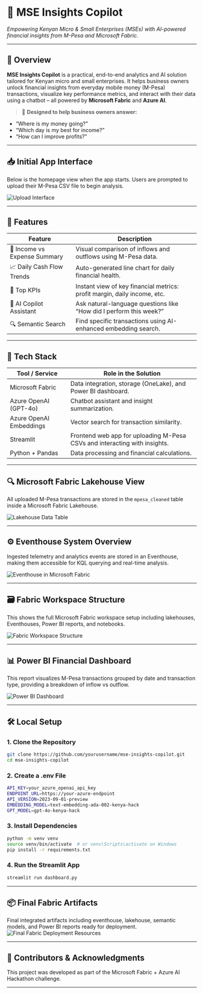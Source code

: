 
# 🧠 MSE Insights Copilot
*Empowering Kenyan Micro & Small Enterprises (MSEs) with AI-powered financial insights from M-Pesa and Microsoft Fabric.*

---

## 🚀 Overview
**MSE Insights Copilot** is a practical, end-to-end analytics and AI solution tailored for Kenyan micro and small enterprises. It helps business owners unlock financial insights from everyday mobile money (M-Pesa) transactions, visualize key performance metrics, and interact with their data using a chatbot – all powered by **Microsoft Fabric** and **Azure AI**.

> 💼 **Designed to help business owners answer:**
- “Where is my money going?”
- “Which day is my best for income?”
- “How can I improve profits?”

---

## 📥 Initial App Interface
Below is the homepage view when the app starts. Users are prompted to upload their M-Pesa CSV file to begin analysis.

![Upload Interface](screenshots/Screenshot(498).png)

---

## 🧩 Features

| Feature                  | Description                                                                 |
|--------------------------|-----------------------------------------------------------------------------|
| 💸 Income vs Expense Summary | Visual comparison of inflows and outflows using M-Pesa data.                |
| 📈 Daily Cash Flow Trends    | Auto-generated line chart for daily financial health.                      |
| 🧾 Top KPIs                  | Instant view of key financial metrics: profit margin, daily income, etc.    |
| 🧠 AI Copilot Assistant      | Ask natural-language questions like “How did I perform this week?”         |
| 🔍 Semantic Search           | Find specific transactions using AI-enhanced embedding search.             |

---

## 🧪 Tech Stack

| Tool / Service           | Role in the Solution                                                        |
|--------------------------|-----------------------------------------------------------------------------|
| Microsoft Fabric         | Data integration, storage (OneLake), and Power BI dashboard.                |
| Azure OpenAI (GPT-4o)    | Chatbot assistant and insight summarization.                                |
| Azure OpenAI Embeddings  | Vector search for transaction similarity.                                   |
| Streamlit                | Frontend web app for uploading M-Pesa CSVs and interacting with insights.   |
| Python + Pandas          | Data processing and financial calculations.                                 |

---

## 🔍 Microsoft Fabric Lakehouse View
All uploaded M-Pesa transactions are stored in the `mpesa_cleaned` table inside a Microsoft Fabric Lakehouse.

![Lakehouse Data Table](screenshots/Screenshot(497).png)

---

## ⚙️ Eventhouse System Overview
Ingested telemetry and analytics events are stored in an Eventhouse, making them accessible for KQL querying and real-time analysis.

![Eventhouse in Microsoft Fabric](screenshots/Screenshot(496).png)

---

## 🗃️ Fabric Workspace Structure
This shows the full Microsoft Fabric workspace setup including lakehouses, Eventhouses, Power BI reports, and notebooks.

![Fabric Workspace Structure](screenshots/Screenshot(495).png)

---

## 📊 Power BI Financial Dashboard
This report visualizes M-Pesa transactions grouped by date and transaction type, providing a breakdown of inflow vs outflow.

![Power BI Dashboard](screenshots/Screenshot(494).png)

---

## 🛠️ Local Setup

### 1. Clone the Repository
```bash
git clone https://github.com/yourusername/mse-insights-copilot.git
cd mse-insights-copilot
```

### 2. Create a .env File
```bash
API_KEY=your_azure_openai_api_key
ENDPOINT_URL=https://your-azure-endpoint
API_VERSION=2023-09-01-preview
EMBEDDING_MODEL=text-embedding-ada-002-kenya-hack
GPT_MODEL=gpt-4o-kenya-hack
```

### 3. Install Dependencies
```bash
python -m venv venv
source venv/bin/activate  # or venv\Scripts\activate on Windows
pip install -r requirements.txt
```

### 4. Run the Streamlit App
```bash
streamlit run dashboard.py
```

---

## 📦 Final Fabric Artifacts
Final integrated artifacts including eventhouse, lakehouse, semantic models, and Power BI reports ready for deployment.
![Final Fabric Deployment Resources](screenshots\Screenshot(493).png)

---


## 📢 Contributors & Acknowledgments
This project was developed as part of the Microsoft Fabric + Azure AI Hackathon challenge.

---
